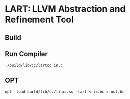 # LART: LLVM Abstraction and Refinement Tool

## Build

## Run Compiler

```
./build/lib/cc/lartcc in.c
```

## OPT

```
opt -load build/lib/cc/libcc.so -lart < in.bc > out.bc
```
